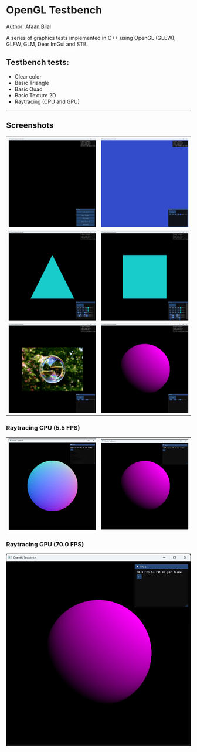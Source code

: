 OpenGL Testbench
================

Author: [Afaan Bilal](https://afaan.dev)

A series of graphics tests implemented in C++ using OpenGL (GLEW), GLFW, GLM, Dear ImGui and STB.

## Testbench tests:

- Clear color
- Basic Triangle
- Basic Quad
- Basic Texture 2D
- Raytracing (CPU and GPU)

---

## Screenshots

|               ![Menu](/assets/Menu.png)               | ![Test-ClearColor](/assets/Test-ClearColor.png) |
| :---------------------------------------------------: | :---------------------------------------------: |
| ![Test-BasicTriangle](/assets/Test-BasicTriangle.png) |  ![Test-BasicQuad](/assets/Test-BasicQuad.png)  |
|     ![Test-Texture2D](/assets/Test-Texture2D.png)     | ![Test-Raytracing](/assets/Test-Raytracing.png) |

### Raytracing CPU (5.5 FPS)

| ![Raytracing CPU](/assets/Raytracing-CPU.png) | ![Raytracing CPU](/assets/Raytracing-CPU-Light-Pink.png) |
| :-------------------------------------------: | :------------------------------------------------------: |

### Raytracing GPU (70.0 FPS)

![Raytracing GPU](/assets/Raytracing-GPU-Light-Pink.png)

